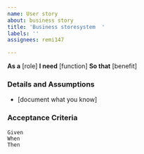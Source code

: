 ```yaml
---
name: User story
about: business story
title: 'Business storesystem  '
labels: ''
assignees: remi147

---
```


**As a** [role]
 **I need** [function] 
 **So that** [benefit]
   
 ### Details and Assumptions
 
 * [document what you know]
   
 ### Acceptance Criteria  
   
 ```gherkin
 Given 
 When 
 Then 
 ```
